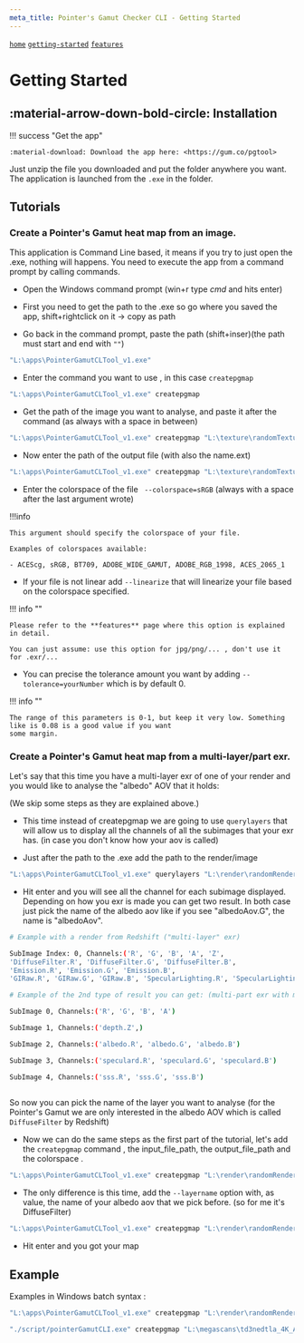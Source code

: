 ```yaml
---
meta_title: Pointer's Gamut Checker CLI - Getting Started
---
```

[`home`](index.md) [`getting-started`](getting-started.md) [`features`](features.md)

# Getting Started

## :material-arrow-down-bold-circle: Installation

!!! success "Get the app"

    :material-download: Download the app here: <https://gum.co/pgtool>

Just unzip the file you downloaded and put the folder anywhere you want.
The application is launched from the `.exe` in the folder.

## Tutorials

### Create a Pointer's Gamut heat map from an image.

This application is Command Line based, it means if you try to just open the .exe, nothing will happens.
You need to execute the app from a command prompt by calling commands.

- Open the Windows command prompt (win+r type *cmd* and hits enter)

- First you need to get the path to the .exe so go where you saved the app, shift+rightclick on it -> copy as path

- Go back in the command prompt, paste the path (shift+inser)(the path must start and end with `""`)

```bash
"L:\apps\PointerGamutCLTool_v1.exe"
```

- Enter the command you want to use , in this case `createpgmap`

```bash
"L:\apps\PointerGamutCLTool_v1.exe" createpgmap
```

- Get the path of the image you want to analyse, and paste it after the command
 (as always with a space in between)
 
```bash
"L:\apps\PointerGamutCLTool_v1.exe" createpgmap "L:\texture\randomTexture.exr"
```

- Now enter the path of the output file (with also the name.ext)

```bash
"L:\apps\PointerGamutCLTool_v1.exe" createpgmap "L:\texture\randomTexture.exr" "L:\texture\texture_pgmap.jpg"
```

- Enter the colorspace of the file ` --colorspace=sRGB` (always with a space after the last argument wrote)

!!!info

    This argument should specify the colorspace of your file.
    
    Examples of colorspaces available:
    
    - ACEScg, sRGB, BT709, ADOBE_WIDE_GAMUT, ADOBE_RGB_1998, ACES_2065_1


- If your file is not linear add ``--linearize`` that will linearize your file based on the colorspace specified.

!!! info ""
    
    Please refer to the **features** page where this option is explained in detail.
    
    You can just assume: use this option for jpg/png/... , don't use it for .exr/...

- You can precise the tolerance amount you want by adding ``--tolerance=yourNumber`` which is by default 0.

!!! info ""

    The range of this parameters is 0-1, but keep it very low. Something like is 0.08 is a good value if you want 
    some margin.

### Create a Pointer's Gamut heat map from a multi-layer/part exr.

Let's say that this time you have a multi-layer exr of one of your render and you would like to analyse the 
"albedo" AOV that it holds:

(We skip some steps as they are explained above.)

- This time instead of createpgmap we are going to use `querylayers` that will allow us to display all the channels of 
all the subimages that your exr has. (in case you don't know how your aov is called)

- Just after the path to the .exe add the path to the render/image

```bash
"L:\apps\PointerGamutCLTool_v1.exe" querylayers "L:\render\randomRender.exr"
```

- Hit enter and you will see all the channel for each subimage displayed. Depending on how you exr is made you can get two result.
In both case just pick the name of the albedo aov like if you see "albedoAov.G", the name is "albedoAov".

````bash
# Example with a render from Redshift ("multi-layer" exr)

SubImage Index: 0, Channels:('R', 'G', 'B', 'A', 'Z', 
'DiffuseFilter.R', 'DiffuseFilter.G', 'DiffuseFilter.B', 
'Emission.R', 'Emission.G', 'Emission.B', 
'GIRaw.R', 'GIRaw.G', 'GIRaw.B', 'SpecularLighting.R', 'SpecularLighting.G')

# Example of the 2nd type of result you can get: (multi-part exr with multiple subimages)

SubImage 0, Channels:('R', 'G', 'B', 'A')

SubImage 1, Channels:('depth.Z',)

SubImage 2, Channels:('albedo.R', 'albedo.G', 'albedo.B')

SubImage 3, Channels:('speculard.R', 'speculard.G', 'speculard.B')

SubImage 4, Channels:('sss.R', 'sss.G', 'sss.B')
 
````

So now you can pick the name of the layer you want to analyse (for the Pointer's Gamut we are only interested in 
the albedo AOV which is called `DiffuseFilter` by Redshift)

- Now we can do the same steps as the first part of the tutorial, let's add the `createpgmap` command 
, the input_file_path, the output_file_path and the colorspace .

```bash
"L:\apps\PointerGamutCLTool_v1.exe" createpgmap "L:\render\randomRender.exr" "L:\render\renderX_pgmap.jpg" --colorspace=ACEScg  
```

- The only difference is this time, add the `--layername` option with, as value, the name of your albedo aov that we 
pick before. (so for me it's DiffuseFilter)

```bash
"L:\apps\PointerGamutCLTool_v1.exe" createpgmap "L:\render\randomRender.exr" "L:\render\renderX_pgmap.jpg" --colorspace=ACEScg --layername=DiffuseFilter 
```

- Hit enter and you got your map


## Example

Examples in Windows batch syntax :

```bash
"L:\apps\PointerGamutCLTool_v1.exe" createpgmap "L:\render\randomRender.exr" "L:\render\renderX_pgmap.jpg" --colorspace=ACEScg --layername=Albedo 
```

```bash
"./script/pointerGamutCLI.exe" createpgmap "L:\megascans\td3nedtla_4K_Albedo.jpg" "L:\megascans\CLI_apple_01.jpg" --colorspace=sRGB --linearize --tolerance=0.1 --out_map_type=add  
```
